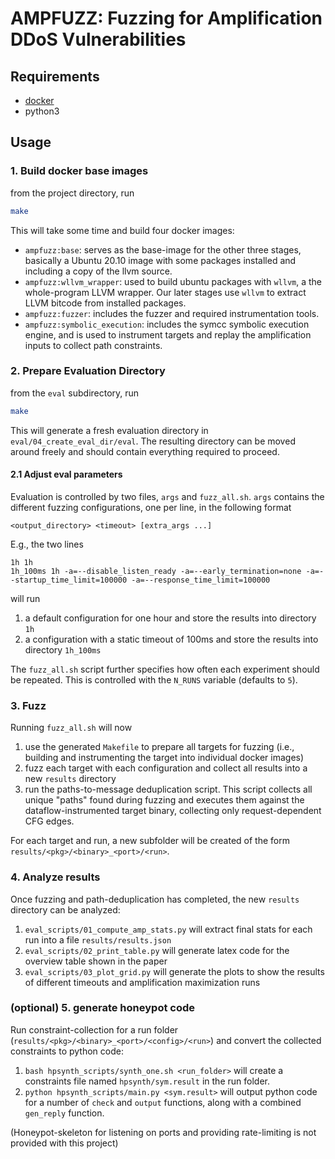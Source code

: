 # AMPFUZZ: Fuzzing for Amplification DDoS Vulnerabilities

## Requirements
* [docker](https://www.docker.com)
* python3

## Usage
 
### 1. Build docker base images
from the project directory, run
```bash
make
```

This will take some time and build four docker images:
* `ampfuzz:base`: serves as the base-image for the other three stages, basically a Ubuntu 20.10 image with some packages installed and including a copy of the llvm source.
* `ampfuzz:wllvm_wrapper`: used to build ubuntu packages with `wllvm`, a the whole-program LLVM wrapper. Our later stages use `wllvm` to extract LLVM bitcode from installed packages.
* `ampfuzz:fuzzer`: includes the fuzzer and required instrumentation tools.
* `ampfuzz:symbolic_execution`: includes the symcc symbolic execution engine, and is used to instrument targets and replay the amplification inputs to collect path constraints.

### 2. Prepare Evaluation Directory
from the `eval` subdirectory, run
```bash
make
```

This will generate a fresh evaluation directory in `eval/04_create_eval_dir/eval`.
The resulting directory can be moved around freely and should contain everything required to proceed.

#### 2.1 Adjust eval parameters
Evaluation is controlled by two files, `args` and `fuzz_all.sh`.
`args` contains the different fuzzing configurations, one per line, in the following format
```
<output_directory> <timeout> [extra_args ...]
```
E.g., the two lines
```
1h 1h
1h_100ms 1h -a=--disable_listen_ready -a=--early_termination=none -a=--startup_time_limit=100000 -a=--response_time_limit=100000
```
will run 
1. a default configuration for one hour and store the results into directory `1h`
2. a configuration with a static timeout of 100ms and store the results into directory `1h_100ms`

The `fuzz_all.sh` script further specifies how often each experiment should be repeated.
This is controlled with the `N_RUNS` variable (defaults to `5`).

### 3. Fuzz 
Running `fuzz_all.sh` will now
1. use the generated `Makefile` to prepare all targets for fuzzing (i.e., building and instrumenting the target into individual docker images)
2. fuzz each target with each configuration and collect all results into a new `results` directory
3. run the paths-to-message deduplication script.
   This script collects all unique "paths" found during fuzzing and executes them against the dataflow-instrumented target binary, collecting only request-dependent CFG edges.

For each target and run, a new subfolder will be created of the form `results/<pkg>/<binary>_<port>/<run>`.

### 4. Analyze results
Once fuzzing and path-deduplication has completed, the new `results` directory can be analyzed:
1. `eval_scripts/01_compute_amp_stats.py` will extract final stats for each run into a file `results/results.json`
2. `eval_scripts/02_print_table.py` will generate latex code for the overview table shown in the paper
3. `eval_scripts/03_plot_grid.py` will generate the plots to show the results of different timeouts and amplification maximization runs

### (optional) 5. generate honeypot code
Run constraint-collection for a run folder (`results/<pkg>/<binary>_<port>/<config>/<run>`) and convert the collected constraints to python code:
1. `bash hpsynth_scripts/synth_one.sh <run_folder>` will create a constraints file named `hpsynth/sym.result` in the run folder.
2. `python hpsynth_scripts/main.py <sym.result>` will output python code for a number of `check` and `output` functions, along with a combined `gen_reply` function.

(Honeypot-skeleton for listening on ports and providing rate-limiting is not provided with this project)
